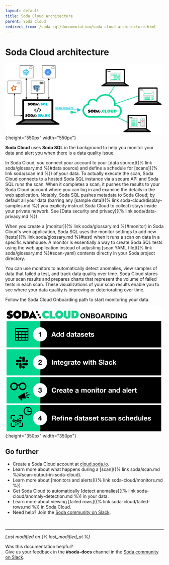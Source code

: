 ```yaml
---
layout: default
title: Soda Cloud architecture
parent: Soda Cloud
redirect_from: /soda-sql/documentation/soda-cloud-architecture.html
---
```


# Soda Cloud architecture

![soda-cloud-arch](/assets/images/soda-cloud-arch.png){:height="550px" width="550px"}

**Soda Cloud** uses **Soda SQL** in the background to help you monitor your data and alert you when there is a data quality issue.

In Soda Cloud, you connect your account to your [data source]({% link soda/glossary.md %}#data source) and define a schedule for [scans]({% link soda/scan.md %}) of your data. To actually execute the scan, Soda Cloud connects to a hosted Soda SQL instance via a secure API and Soda SQL runs the scan.  When it completes a scan, it pushes the results to your Soda Cloud account where you can log in and examine the details in the web application. Notably, Soda SQL pushes metadata to Soda Cloud; by default all your data (barring any [sample data]({% link soda-cloud/display-samples.md %}) you explicity instruct Soda Cloud to collect) stays inside your private network. See [Data security and privacy]({% link soda/data-privacy.md %})

When you create a [monitor]({% link soda/glossary.md %}#monitor) in Soda Cloud's web application, Soda SQL uses the monitor settings to add new [tests]({% link soda/glossary.md %}#test) when it runs a scan on data in a specific warehouse. A monitor is essentially a way to create Soda SQL tests using the web application instead of adjusting [scan YAML file]({% link soda/glossary.md %}#scan-yaml) contents directly in your Soda project directory.

You can use monitors to automatically detect anomalies, view samples of data that failed a test, and track data quality over time. Soda Cloud stores your scan results and prepares charts that represent the volume of failed tests in each scan. These visualizations of your scan results enable you to see where your data quality is improving or deteriorating over time.

Follow the Soda Cloud Onboarding path to start monitoring your data.

![soda-cloud-onboarding](/assets/images/soda-cloud-onboarding.png){:height="350px" width="350px"}

## Go further

* Create a Soda Cloud account at [cloud.soda.io](https://cloud.soda.io/signup).
* Learn more about what happens during a [scan]({% link soda/scan.md %}#scan-output-in-soda-cloud).
* Learn more about [monitors and alerts]({% link soda-cloud/monitors.md %}).
* Get Soda Cloud to automatically [detect anomalies]({% link soda-cloud/anomaly-detection.md %}) in your data.
* Learn more about viewing [failed rows]({% link soda-cloud/failed-rows.md %}) in Soda Cloud.
* Need help? Join the <a href="http://community.soda.io/slack" target="_blank"> Soda community on Slack</a>.

<br />

---
*Last modified on {% last_modified_at %}*

Was this documentation helpful? <br /> Give us your feedback in the **#soda-docs** channel in the <a href="http://community.soda.io/slack" target="_blank"> Soda community on Slack</a>.